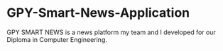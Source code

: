 # GPY-Smart-News-Application
GPY SMART NEWS is a news platform my team and I developed for our Diploma in Computer Engineering.
